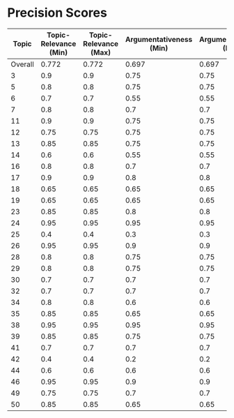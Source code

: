 # Precision Scores
| Topic | Topic-Relevance (Min) | Topic-Relevance (Max) | Argumentativeness (Min) | Argumentativeness (Max) | Stance (Min) | Stance (Max) | Stance Con (Min) | Stance Con (Max) | Stance Pro (Min) | Stance Pro (Max) |
|---|---|---|---|---|---|---|---|---|---|---|
| Overall | 0.772 | 0.772 | 0.697 | 0.697 | 0.387 | 0.387 | 0.15 | 0.15 | 0.623 | 0.623 |
| 3 | 0.9 | 0.9 | 0.75 | 0.75 | 0.4 | 0.4 | 0.2 | 0.2 | 0.6 | 0.2 |
| 5 | 0.8 | 0.8 | 0.75 | 0.75 | 0.25 | 0.25 | 0.0 | 0.0 | 0.5 | 0.0 |
| 6 | 0.7 | 0.7 | 0.55 | 0.55 | 0.4 | 0.4 | 0.0 | 0.0 | 0.8 | 0.0 |
| 7 | 0.8 | 0.8 | 0.7 | 0.7 | 0.35 | 0.35 | 0.1 | 0.1 | 0.6 | 0.1 |
| 11 | 0.9 | 0.9 | 0.75 | 0.75 | 0.4 | 0.4 | 0.5 | 0.5 | 0.3 | 0.5 |
| 12 | 0.75 | 0.75 | 0.75 | 0.75 | 0.45 | 0.45 | 0.0 | 0.0 | 0.9 | 0.0 |
| 13 | 0.85 | 0.85 | 0.75 | 0.75 | 0.35 | 0.35 | 0.1 | 0.1 | 0.6 | 0.1 |
| 14 | 0.6 | 0.6 | 0.55 | 0.55 | 0.3 | 0.3 | 0.1 | 0.1 | 0.5 | 0.1 |
| 16 | 0.8 | 0.8 | 0.7 | 0.7 | 0.2 | 0.2 | 0.1 | 0.1 | 0.3 | 0.1 |
| 17 | 0.9 | 0.9 | 0.8 | 0.8 | 0.45 | 0.45 | 0.2 | 0.2 | 0.7 | 0.2 |
| 18 | 0.65 | 0.65 | 0.65 | 0.65 | 0.45 | 0.45 | 0.4 | 0.4 | 0.5 | 0.4 |
| 19 | 0.65 | 0.65 | 0.65 | 0.65 | 0.45 | 0.45 | 0.3 | 0.3 | 0.6 | 0.3 |
| 23 | 0.85 | 0.85 | 0.8 | 0.8 | 0.65 | 0.65 | 0.5 | 0.5 | 0.8 | 0.5 |
| 24 | 0.95 | 0.95 | 0.95 | 0.95 | 0.5 | 0.5 | 0.0 | 0.0 | 1.0 | 0.0 |
| 25 | 0.4 | 0.4 | 0.3 | 0.3 | 0.2 | 0.2 | 0.0 | 0.0 | 0.4 | 0.0 |
| 26 | 0.95 | 0.95 | 0.9 | 0.9 | 0.4 | 0.4 | 0.3 | 0.3 | 0.5 | 0.3 |
| 28 | 0.8 | 0.8 | 0.75 | 0.75 | 0.45 | 0.45 | 0.3 | 0.3 | 0.6 | 0.3 |
| 29 | 0.8 | 0.8 | 0.75 | 0.75 | 0.45 | 0.45 | 0.1 | 0.1 | 0.8 | 0.1 |
| 30 | 0.7 | 0.7 | 0.7 | 0.7 | 0.35 | 0.35 | 0.0 | 0.0 | 0.7 | 0.0 |
| 32 | 0.7 | 0.7 | 0.7 | 0.7 | 0.45 | 0.45 | 0.2 | 0.2 | 0.7 | 0.2 |
| 34 | 0.8 | 0.8 | 0.6 | 0.6 | 0.3 | 0.3 | 0.4 | 0.4 | 0.2 | 0.4 |
| 35 | 0.85 | 0.85 | 0.65 | 0.65 | 0.2 | 0.2 | 0.1 | 0.1 | 0.3 | 0.1 |
| 38 | 0.95 | 0.95 | 0.95 | 0.95 | 0.55 | 0.55 | 0.1 | 0.1 | 1.0 | 0.1 |
| 39 | 0.85 | 0.85 | 0.75 | 0.75 | 0.4 | 0.4 | 0.0 | 0.0 | 0.8 | 0.0 |
| 41 | 0.7 | 0.7 | 0.7 | 0.7 | 0.45 | 0.45 | 0.0 | 0.0 | 0.9 | 0.0 |
| 42 | 0.4 | 0.4 | 0.2 | 0.2 | 0.2 | 0.2 | 0.2 | 0.2 | 0.2 | 0.2 |
| 44 | 0.6 | 0.6 | 0.6 | 0.6 | 0.5 | 0.5 | 0.1 | 0.1 | 0.9 | 0.1 |
| 46 | 0.95 | 0.95 | 0.9 | 0.9 | 0.4 | 0.4 | 0.0 | 0.0 | 0.8 | 0.0 |
| 49 | 0.75 | 0.75 | 0.7 | 0.7 | 0.4 | 0.4 | 0.0 | 0.0 | 0.8 | 0.0 |
| 50 | 0.85 | 0.85 | 0.65 | 0.65 | 0.3 | 0.3 | 0.2 | 0.2 | 0.4 | 0.2 |
